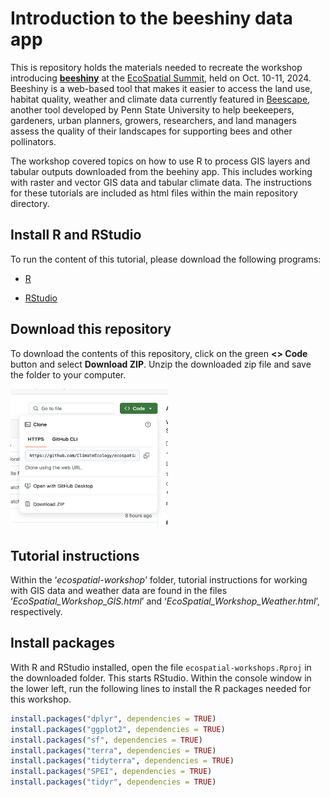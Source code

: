 
<!-- README.md is generated from README.Rmd. Please edit that file -->

# Introduction to the **beeshiny** data app

This is repository holds the materials needed to recreate the workshop
introducing [**beeshiny**](https://beesuite.psu.edu/beeshiny/) at the
[EcoSpatial Summit](https://ecospatialsummit.com/), held on Oct. 10-11,
2024. Beeshiny is a web-based tool that makes it easier to access the
land use, habitat quality, weather and climate data currently featured
in [Beescape](https://beescape.psu.edu/), another tool developed by Penn
State University to help beekeepers, gardeners, urban planners, growers,
researchers, and land managers assess the quality of their landscapes
for supporting bees and other pollinators.

The workshop covered topics on how to use R to process GIS layers and
tabular outputs downloaded from the beehiny app. This includes working
with raster and vector GIS data and tabular climate data. The
instructions for these tutorials are included as html files within the
main repository directory.

## Install R and RStudio

To run the content of this tutorial, please download the following
programs:

- [R](https://cran.rstudio.com/)

- [RStudio](https://posit.co/download/rstudio-desktop/)

## Download this repository

To download the contents of this repository, click on the green **\<\>
Code** button and select **Download ZIP**. Unzip the downloaded zip file
and save the folder to your computer.

<img src="README_files/figure/downloadcode.png?raw=true"
style="width:50.0%" />

## Tutorial instructions

Within the ‘*ecospatial-workshop*’ folder, tutorial instructions for
working with GIS data and weather data are found in the files
‘*EcoSpatial_Workshop_GIS.html*’ and
‘*EcoSpatial_Workshop_Weather.html*’, respectively.

## Install packages

With R and RStudio installed, open the file `ecospatial-workshops.Rproj`
in the downloaded folder. This starts RStudio. Within the console window
in the lower left, run the following lines to install the R packages
needed for this workshop.

``` r
install.packages("dplyr", dependencies = TRUE)
install.packages("ggplot2", dependencies = TRUE)
install.packages("sf", dependencies = TRUE)
install.packages("terra", dependencies = TRUE)
install.packages("tidyterra", dependencies = TRUE)
install.packages("SPEI", dependencies = TRUE)
install.packages("tidyr", dependencies = TRUE)
```
